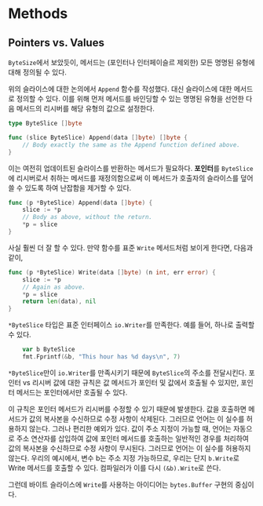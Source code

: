# Methods

## Pointers vs. Values
`ByteSize`에서 보았듯이, 메서드는 (포인터나 인터페이슬르 제외한) 모든 명명된 유형에 대해 정의될 수 있다.

위의 슬라이스에 대한 논의에서 `Append` 함수를 작성했다. 대신 슬라이스에 대한 메서드로 정의할 수 있다. 이를 위해 먼저 메서드를 바인딩할 수 있는 명명된 유형을 선언한 다음 메서드의 리시버를 해당 유형의 값으로 설정한다.

```go
type ByteSlice []byte

func (slice ByteSlice) Append(data []byte) []byte {
    // Body exactly the same as the Append function defined above.
}
```

이는 여전히 업데이트된 슬라이스를 반환하는 메서드가 필요하다. **포인터**를 `ByteSlice`에 리시버로서 취하는 메서드를 재정의함으로써 이 메서드가 호출자의 슬라이스를 덮어쓸 수 있도록 하여 난잡함을 제거할 수 있다.

```go
func (p *ByteSlice) Append(data []byte) {
    slice := *p
    // Body as above, without the return.
    *p = slice
}
```

사실 훨씬 더 잘 할 수 있다. 만약 함수를 표준 `Write` 메서드처럼 보이게 한다면, 다음과 같이,

```go
func (p *ByteSlice) Write(data []byte) (n int, err error) {
    slice := *p
    // Again as above.
    *p = slice
    return len(data), nil
}
```

`*ByteSlice` 타입은 표준 인터페이스 `io.Writer`를 만족한다. 예를 들어, 하나로 출력할 수 있다.

```go
    var b ByteSlice
    fmt.Fprintf(&b, "This hour has %d days\n", 7)
```


`*ByteSlice`만이 `io.Writer`를 만족시키기 때문에 `ByteSlice`의 주소를 전달시킨다. 포인터 vs 리시버 값에 대한 규칙은 값 메서드가 포인터 및 값에서 호출될 수 있지만, 포인터 메서드는 포인터에서만 호출될 수 있다.

이 규칙은 포인터 메서드가 리시버를 수정할 수 있기 때문에 발생한다. 값을 호출하면 메서드가 값의 복사본을 수신하므로 수정 사항이 삭제된다. 그러므로 언어는 이 실수를 허용하지 않는다. 그러나 편리한 예외가 있다. 값이 주소 지정이 가능할 때, 언어는 자동으로 주소 연산자를 삽입하여 값에 포인터 메서드를 호출하는 일반적인 경우를 처리하여 값의 복사본을 수신하므로 수정 사항이 무시된다. 그러므로 언어는 이 실수를 허용하지 않는다. 우리의 예시에서, 변수 b는 주소 지정 가능하므로, 우리는 단지 `b.Write`로 Write 메서드를 호출할 수 있다. 컴파일러가 이를 다시 `(&b).Write`로 쓴다.

그런데 바이트 슬라이스에 `Write`를 사용하는 아이디어는 `bytes.Buffer` 구현의 중심이다.